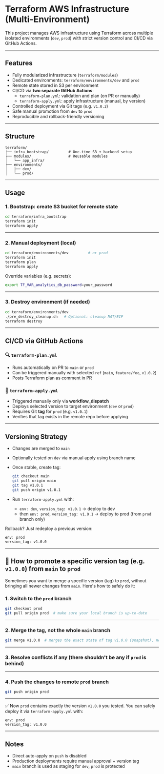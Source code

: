# Terraform AWS Infrastructure (Multi-Environment)

This project manages AWS infrastructure using Terraform across multiple isolated environments (`dev`, `prod`) with strict version control and CI/CD via GitHub Actions.

---

## Features

- Fully modularized infrastructure (`terraform/modules`)
- Dedicated environments: `terraform/environments/dev` and `prod`
- Remote state stored in S3 per environment
- CI/CD via **two separate GitHub Actions**:
  - `terraform-plan.yml`: validation and plan (on PR or manually)
  - `terraform-apply.yml`: apply infrastructure (manual, by version)
- Controlled deployment via Git tags (e.g. `v1.0.2`)
- Safe manual promotion from `dev` to `prod`
- Reproducible and rollback-friendly versioning

---

## Structure

```
terraform/
├── infra_bootstrap/         # One-time S3 + backend setup
├── modules/                 # Reusable modules
│   └── app_infra/
├── environments/
│   ├── dev/
│   └── prod/
```

---

## Usage

### 1. Bootstrap: create S3 bucket for remote state

```bash
cd terraform/infra_bootstrap
terraform init
terraform apply
```

---

### 2. Manual deployment (local)

```bash
cd terraform/environments/dev         # or prod
terraform init
terraform plan
terraform apply
```

Override variables (e.g. secrets):

```bash
export TF_VAR_analytics_db_password=your_password
```

---

### 3. Destroy environment (if needed)

```bash
cd terraform/environments/dev
./pre_destroy_cleanup.sh   # Optional: cleanup NAT/EIP
terraform destroy
```

---

## CI/CD via GitHub Actions

### 🔍 `terraform-plan.yml`

- Runs automatically on PR to `main` or `prod`
- Can be triggered manually with selected `ref` (`main`, `feature/foo`, `v1.0.2`)
- Posts Terraform plan as comment in PR

### 🚀 `terraform-apply.yml`

- Triggered manually only via **workflow_dispatch**
- Deploys selected version to target environment (`dev` or `prod`)
- Requires Git **tag** for `prod` (e.g. `v1.0.1`)
- Verifies that tag exists in the remote repo before applying

---

## Versioning Strategy

- Changes are merged to `main`
- Optionally tested on `dev` via manual apply using branch name
- Once stable, create tag:

  ```bash
  git checkout main
  git pull origin main
  git tag v1.0.1
  git push origin v1.0.1
  ```

- Run `terraform-apply.yml` with:
  - `env: dev`, `version_tag: v1.0.1` → deploy to dev
  - then `env: prod`, `version_tag: v1.0.1` → deploy to prod (from `prod` branch only)

Rollback? Just redeploy a previous version:

```text
env: prod
version_tag: v1.0.0
```

---

## 🔀 How to promote a specific version tag (e.g. `v1.0.0`) from `main` to `prod`

Sometimes you want to merge a specific version (tag) to `prod`, without bringing all newer changes from `main`. Here's how to safely do it:

### 1. Switch to the `prod` branch

```bash
git checkout prod
git pull origin prod  # make sure your local branch is up-to-date
```

---

### 2. Merge the **tag**, not the whole `main` branch

```bash
git merge v1.0.0  # merges the exact state of tag v1.0.0 (snapshot), not the latest main
```

---

### 3. Resolve conflicts if any (there shouldn't be any if `prod` is behind)

---

### 4. Push the changes to remote `prod` branch

```bash
git push origin prod
```

---

✅ Now `prod` contains exactly the version `v1.0.0` you tested. You can safely deploy it via `terraform-apply.yml` with:

```
env: prod
version_tag: v1.0.0
```

---

## Notes

- Direct auto-apply on `push` is disabled
- Production deployments require manual approval + version tag
- `main` branch is used as staging for `dev`, `prod` is protected

